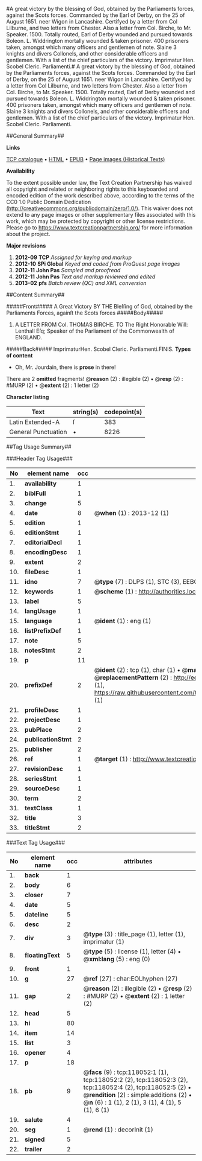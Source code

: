 #A great victory by the blessing of God, obtained by the Parliaments forces, against the Scots forces. Commanded by the Earl of Derby, on the 25 of August 1651. neer Wigon in Lancashire. Certifyed by a letter from Col Lilburne, and two letters from Chester. Also a letter from Col. Birche, to Mr. Speaker. 1500. Totally routed, Earl of Derby wounded and pursued towards Boleon. L. Widdrington mortally wounded & taken prisoner. 400 prisoners taken, amongst which many officers and gentlemen of note. Slaine 3 knights and divers Collonels, and other considerable officers and gentlemen. With a list of the chief particulars of the victory. Imprimatur Hen. Scobel Cleric. Parliamenti.#
A great victory by the blessing of God, obtained by the Parliaments forces, against the Scots forces. Commanded by the Earl of Derby, on the 25 of August 1651. neer Wigon in Lancashire. Certifyed by a letter from Col Lilburne, and two letters from Chester. Also a letter from Col. Birche, to Mr. Speaker. 1500. Totally routed, Earl of Derby wounded and pursued towards Boleon. L. Widdrington mortally wounded & taken prisoner. 400 prisoners taken, amongst which many officers and gentlemen of note. Slaine 3 knights and divers Collonels, and other considerable officers and gentlemen. With a list of the chief particulars of the victory. Imprimatur Hen. Scobel Cleric. Parliamenti.

##General Summary##

**Links**

[TCP catalogue](http://www.ota.ox.ac.uk/tcp/)  • 
[HTML](http://tei.it.ox.ac.uk/tcp/Texts-HTML/free/A85/A85626.html)  • 
[EPUB](http://tei.it.ox.ac.uk/tcp/Texts-EPUB/free/A85/A85626.epub) • 
[Page images (Historical Texts)](https://historicaltexts.jisc.ac.uk/eebo-99865801e)

**Availability**

To the extent possible under law, the Text Creation Partnership has waived all copyright and related or neighboring rights to this keyboarded and encoded edition of the work described above, according to the terms of the CC0 1.0 Public Domain Dedication (http://creativecommons.org/publicdomain/zero/1.0/). This waiver does not extend to any page images or other supplementary files associated with this work, which may be protected by copyright or other license restrictions. Please go to https://www.textcreationpartnership.org/ for more information about the project.

**Major revisions**

1. __2012-09__ __TCP__ *Assigned for keying and markup*
1. __2012-10__ __SPi Global__ *Keyed and coded from ProQuest page images*
1. __2012-11__ __John Pas__ *Sampled and proofread*
1. __2012-11__ __John Pas__ *Text and markup reviewed and edited*
1. __2013-02__ __pfs__ *Batch review (QC) and XML conversion*

##Content Summary##

#####Front#####
A Great Victory BY THE Bleſſing of God, obtained by the Parliaments Forces, againſt the Scots forces
#####Body#####

1. A LETTER FROM Col. THOMAS BIRCHE. TO The Right Honorable Will: Lenthall Eſq; Speaker of the Parliament of the Commonwealth of ENGLAND.

#####Back#####
ImprimaturHen. Scobel Cleric. Parliamenti.FINIS.
**Types of content**

  * Oh, Mr. Jourdain, there is **prose** in there!

There are 2 **omitted** fragments! 
 @__reason__ (2) : illegible (2)  •  @__resp__ (2) : #MURP (2)  •  @__extent__ (2) : 1 letter (2)

**Character listing**


|Text|string(s)|codepoint(s)|
|---|---|---|
|Latin Extended-A|ſ|383|
|General Punctuation|•|8226|

##Tag Usage Summary##

###Header Tag Usage###

|No|element name|occ|attributes|
|---|---|---|---|
|1.|__availability__|1||
|2.|__biblFull__|1||
|3.|__change__|5||
|4.|__date__|8| @__when__ (1) : 2013-12 (1)|
|5.|__edition__|1||
|6.|__editionStmt__|1||
|7.|__editorialDecl__|1||
|8.|__encodingDesc__|1||
|9.|__extent__|2||
|10.|__fileDesc__|1||
|11.|__idno__|7| @__type__ (7) : DLPS (1), STC (3), EEBO-CITATION (1), PROQUEST (1), VID (1)|
|12.|__keywords__|1| @__scheme__ (1) : http://authorities.loc.gov/ (1)|
|13.|__label__|5||
|14.|__langUsage__|1||
|15.|__language__|1| @__ident__ (1) : eng (1)|
|16.|__listPrefixDef__|1||
|17.|__note__|5||
|18.|__notesStmt__|2||
|19.|__p__|11||
|20.|__prefixDef__|2| @__ident__ (2) : tcp (1), char (1)  •  @__matchPattern__ (2) : ([0-9\-]+):([0-9IVX]+) (1), (.+) (1)  •  @__replacementPattern__ (2) : http://eebo.chadwyck.com/downloadtiff?vid=$1&page=$2 (1), https://raw.githubusercontent.com/textcreationpartnership/Texts/master/tcpchars.xml#$1 (1)|
|21.|__profileDesc__|1||
|22.|__projectDesc__|1||
|23.|__pubPlace__|2||
|24.|__publicationStmt__|2||
|25.|__publisher__|2||
|26.|__ref__|1| @__target__ (1) : http://www.textcreationpartnership.org/docs/. (1)|
|27.|__revisionDesc__|1||
|28.|__seriesStmt__|1||
|29.|__sourceDesc__|1||
|30.|__term__|2||
|31.|__textClass__|1||
|32.|__title__|3||
|33.|__titleStmt__|2||


###Text Tag Usage###

|No|element name|occ|attributes|
|---|---|---|---|
|1.|__back__|1||
|2.|__body__|6||
|3.|__closer__|7||
|4.|__date__|5||
|5.|__dateline__|5||
|6.|__desc__|2||
|7.|__div__|3| @__type__ (3) : title_page (1), letter (1), imprimatur (1)|
|8.|__floatingText__|5| @__type__ (5) : license (1), letter (4)  •  @__xml:lang__ (5) : eng (0)|
|9.|__front__|1||
|10.|__g__|27| @__ref__ (27) : char:EOLhyphen (27)|
|11.|__gap__|2| @__reason__ (2) : illegible (2)  •  @__resp__ (2) : #MURP (2)  •  @__extent__ (2) : 1 letter (2)|
|12.|__head__|5||
|13.|__hi__|80||
|14.|__item__|14||
|15.|__list__|3||
|16.|__opener__|4||
|17.|__p__|18||
|18.|__pb__|9| @__facs__ (9) : tcp:118052:1 (1), tcp:118052:2 (2), tcp:118052:3 (2), tcp:118052:4 (2), tcp:118052:5 (2)  •  @__rendition__ (2) : simple:additions (2)  •  @__n__ (6) : 1 (1), 2 (1), 3 (1), 4 (1), 5 (1), 6 (1)|
|19.|__salute__|4||
|20.|__seg__|1| @__rend__ (1) : decorInit (1)|
|21.|__signed__|5||
|22.|__trailer__|2||
